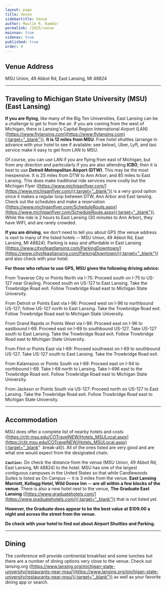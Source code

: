 ```yaml
---
layout: page
title: Venue
sidebartitle: Venue
author: Maulik R. Kamdar
permalink: /2025/venue
mainnav: true
sidenav: true
published: true
order: 9
---
```


## **Venue Address**

MSU Union, 49 Abbot Rd, East Lansing, MI 48824

----------------------

## **Traveling to Michigan State University (MSU)(East Lansing)**

**If you are flying**, like many of the Big Ten Universities, East Lansing can be a challenge to get to from the air.  If you are coming from the west of Michigan, there is Lansing's Capital Region International Airport (LAN) ([https://www.flylansing.com](https://www.flylansing.com){:target="_blank"}).  **It is 12 miles from MSU**.  Free hotel shuttles (arrange in advance with your hotel to see if available: see below), Uber, Lyft, and taxi service make it easy to get from LAN to MSU.

Of course, you can use LAN if you are flying from east of Michigan, but from any direction and particularly if you are also attending **ICBO**, then it is best to use **Detroit Metropolitan Airport (DTW)**.  This may be the most inexpensive.  It is 25 miles from DTW to Ann Arbor; and 85 miles to East Lansing.  This does make traditional ride services more costly but the Michigan Flyer ([https://www.michiganflyer.com/](https://www.michiganflyer.com/){:target="_blank"}) is a very good option since it makes a regular loop between DTW, Ann Arbor and East lansing.  Check out the schedules and make a reservation ([https://www.michiganflyer.com/ScheduleRoute.aspx](https://www.michiganflyer.com/ScheduleRoute.aspx){:target="_blank"}).  While the ride is 2 hours to East Lansing (30 minutes to Ann Arbor), they have WIFI, and are rarely crowded.  

**If you are driving**, we don’t need to tell you about GPS (the venue address is next to many of the listed hotels -- MSU Union, 49 Abbot Rd, East Lansing, MI 48824).  Parking is easy and affordable in East Lansing ([https://www.cityofeastlansing.com/ParkingDowntown/](https://www.cityofeastlansing.com/ParkingDowntown/){:target="_blank"}) and also check with your hotel.

**For those who refuse to use GPS, MSU gives the following driving advice:**

From Traverse City or Points North via I-75: Proceed south on I-75 to US-127 near Grayling. Proceed south on US-127 to East Lansing. Take the Trowbridge Road exit. Follow Trowbridge Road east to Michigan State University.

From Detroit or Points East via I-96: Proceed west on I-96 to northbound US-127; follow US-127 north to East Lansing. Take the Trowbridge Road exit. Follow Trowbridge Road east to Michigan State University.

From Grand Rapids or Points West via I-96: Proceed east on I-96 to eastbound I-69. Proceed east on I-69 to southbound US-127. Take US-127 south to East Lansing. Take the Trowbridge Road exit. Follow Trowbridge Road east to Michigan State University.

From Flint or Points East via I-69: Proceed southwest on I-69 to southbound US-127. Take US-127 south to East Lansing. Take the Trowbridge Road exit.

From Kalamazoo or Points South via I-69: Proceed east on I-94 to northbound I-69. Take I-69 north to Lansing. Take I-496 east to the Trowbridge Road exit. Follow Trowbridge Road east to Michigan State University.

From Jackson or Points South via US-127: Proceed north on US-127 to East Lansing. Take the Trowbridge Road exit. Follow Trowbridge Road east to Michigan State University.


----------------------

## **Accommodation**

MSU does offer a complete list of nearby hotels and costs ([https://ctlr.msu.edu/COTravelNEW/Hotels_MSULocal.aspx](https://ctlr.msu.edu/COTravelNEW/Hotels_MSULocal.aspx){:target="_blank" .break-all}). All of the ones listed are very good and are what one would expect from the designated chain.

**`Caution:`** Do check the distance from the venue (MSU Union, 49 Abbot Rd, East Lansing, MI 48824) to the hotel.  MSU has one of the largest contiguous campuses in the United States so that while Candlewoods Suites is listed as On Campus -- it is 3 miles from the venue.  **East Lansing Marriott, Kellogg Hotel, Wild Goose Inn -- are all within a few blocks of the venue**.  There is also a new hotel next to the venue, **The Graduate East Lansing** ([https://www.graduatehotels.com/](https://www.graduatehotels.com/){:target="_blank"}) that is not listed yet.

**However, the Graduate does appear to be the best value at $109.00 a night and across the street from the venue.**  

**Do check with your hotel to find out about Airport Shuttles and Parking.**


----------------------

## **Dining**
The conference will provide continental breakfast and some lunches but there are a number of dining options very close to the venue.  Check out lansing.org ([https://www.lansing.org/michigan-state-university/restaurants-near-msu/](https://www.lansing.org/michigan-state-university/restaurants-near-msu/){:target="_blank"}) as well as your favorite dining app or search.
